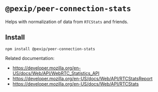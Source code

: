 # `@pexip/peer-connection-stats`

Helps with normalization of data from `RTCStats` and friends.

## Install

`npm install @pexip/peer-connection-stats`

Related documentation:

- <https://developer.mozilla.org/en-US/docs/Web/API/WebRTC_Statistics_API>
- <https://developer.mozilla.org/en-US/docs/Web/API/RTCStatsReport>
- <https://developer.mozilla.org/en-US/docs/Web/API/RTCStats>
